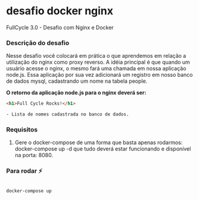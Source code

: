# desafio docker nginx
FullCycle 3.0 - Desafio com Nginx e Docker

### Descrição do desafio
Nesse desafio você colocará em prática o que aprendemos em relação a utilização do nginx como proxy reverso. A idéia principal é que quando um usuário acesse o nginx, o mesmo fará uma chamada em nossa aplicação node.js. Essa aplicação por sua vez adicionará um registro em nosso banco de dados mysql, cadastrando um nome na tabela people.

__O retorno da aplicação node.js para o nginx deverá ser:__
```html
<h1>Full Cycle Rocks!</h1>

- Lista de nomes cadastrada no banco de dados.
```

### Requisitos
1. Gere o docker-compose de uma forma que basta apenas rodarmos: docker-compose up -d que tudo deverá estar funcionando e disponível na porta: 8080.

  
### Para rodar :zap:
```

docker-compose up 
```
<br/>
<br/>
